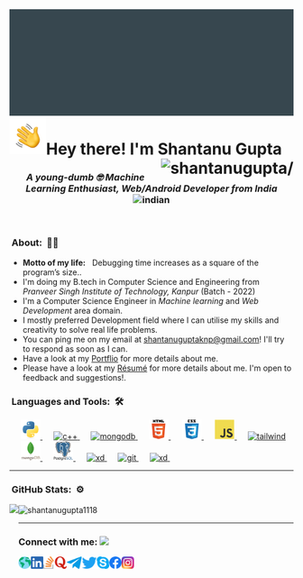 <img alt="shantanu gupta" src="assests/Code typing (3).gif"/>
<img alt="Hey" src="assests/Hand-Wave.gif" width='65' align="left"/><h1>Hey there! I'm Shantanu Gupta<img src=https://komarev.com/ghpvc/?username=shantanugupta1118 align="right" alt=shantanugupta/></h1>
<h3 align="center"><i>A young-dumb 🤓 Machine Learning Enthusiast, Web/Android Developer from India </i><img src="https://img.icons8.com/emoji/48/000000/india-emoji.png" alt="indian" height="30" width="30"/></h3>

<br>

### &nbsp;About:&nbsp; 👨‍💻
- **Motto of my life:** &nbsp; Debugging time increases as a square of the program’s size.. 
- I'm doing my B.tech in Computer Science and Engineering from *Pranveer Singh Institute of Technology, Kanpur* (Batch - 2022) 
- I'm a Computer Science Engineer in *Machine learning* and *Web Development* area domain. 
- I mostly preferred Development field where I can utilise my skills and creativity to solve real life problems.
- You can ping me on my email at shantanuguptaknp@gmail.com! I'll try to respond as soon as I can.
- Have a look at my [Portflio](http://www.helloshantanu.ml/) for more details about me.
- Please have a look at my [Résumé](http://bit.ly/helloshantanuresume) for more details about me. I'm open to feedback and suggestions!.

<h3 align="left">&nbsp;Languages and Tools:&nbsp; 🛠 </h3>
<p align="left">&nbsp;&nbsp;&nbsp;&nbsp;
    <a href="https://www.python.org" target="_blank"> <img src="https://raw.githubusercontent.com/devicons/devicon/master/icons/python/python-original.svg" alt="python" width="35" height="35"/> </a>&nbsp;&nbsp;&nbsp;&nbsp;
    <a href="https://isocpp.org/" target="_blank"> <img src="https://github.com/isocpp/logos/blob/64ef037049f87ac74875dbe72695e59118b52186/cpp_logo.svg" alt="c++" width="35" height="35"/> </a>&nbsp;&nbsp;&nbsp;&nbsp;
    <a href="https://developer.android.com/studio?gclid=CjwKCAjw-e2EBhAhEiwAJI5jgzMVOco51l7Jm5kwRcSGmTutNKlE7OjYLpyfmk8iapFa8llhxh7fYBoCEDEQAvD_BwE&gclsrc=aw.ds" target="_blank"> <img src="https://img.icons8.com/color/48/000000/android-os.png" alt="mongodb" width="40" height="40"/> </a>&nbsp;&nbsp;&nbsp;&nbsp;
    <a href="https://www.w3.org/html/" target="_blank"> <img src="https://raw.githubusercontent.com/devicons/devicon/master/icons/html5/html5-original-wordmark.svg" alt="html5" width="35" height="35"/> </a>&nbsp;&nbsp;&nbsp;&nbsp;
    <a href="https://www.w3schools.com/css/" target="_blank"> <img src="https://raw.githubusercontent.com/devicons/devicon/master/icons/css3/css3-original-wordmark.svg" alt="css3" width="35" height="35"/> </a>&nbsp;&nbsp;&nbsp;&nbsp;
    <a href="https://developer.mozilla.org/en-US/docs/Web/JavaScript" target="_blank"> <img src="https://raw.githubusercontent.com/devicons/devicon/master/icons/javascript/javascript-original.svg" alt="javascript" width="35" height="35"/> </a>&nbsp;&nbsp;&nbsp;&nbsp;
    <a href="https://tailwindcss.com/" target="_blank"> <img src="https://www.vectorlogo.zone/logos/tailwindcss/tailwindcss-icon.svg" alt="tailwind" width="35" height="35"/> </a>&nbsp;&nbsp;&nbsp;&nbsp;
    <a href="https://www.mongodb.com/" target="_blank"> <img src="https://raw.githubusercontent.com/devicons/devicon/master/icons/mongodb/mongodb-original-wordmark.svg" alt="mongodb" width="35" height="35"/> </a>&nbsp;&nbsp;&nbsp;&nbsp;
    <a href="https://www.postgresql.org" target="_blank"> <img src="https://raw.githubusercontent.com/devicons/devicon/master/icons/postgresql/postgresql-original-wordmark.svg" alt="postgresql" width="35" height="35"/> </a>&nbsp;&nbsp;&nbsp;&nbsp;
    <a href="https://www.adobe.com/products/xd.html" target="_blank"> <img src="https://cdn.worldvectorlogo.com/logos/adobe-xd.svg" alt="xd" width="35" height="35"/> </a>&nbsp;&nbsp;&nbsp;&nbsp; 
      <a href="https://git-scm.com/" target="_blank"> <img src="https://www.vectorlogo.zone/logos/git-scm/git-scm-icon.svg" alt="git" width="35" height="35"/> </a>&nbsp;&nbsp;&nbsp;&nbsp; 
    <a href="https://www.docker.com/" target="_blank"> <img src="https://www.docker.com/sites/default/files/d8/2019-07/vertical-logo-monochromatic.png" alt="xd" width="35" height="35"/> </a>&nbsp;&nbsp;&nbsp;&nbsp; 
    </p>
    
---
    
    
<h3> &nbsp;GitHub Stats:&nbsp; ⚙️</h3>
<img height="180em" align="left" src="https://github-readme-stats-eight-theta.vercel.app/api/top-langs/?username=shantanugupta1118&layout=compact&langs_count=8&theme=algolia"/><img height="182em" align="center" src=https://github-readme-stats.vercel.app/api?username=shantanugupta1118&show_icons=true&layout=compact&langs_count=8&theme=algolia alt=shantanugupta1118 />

<!-- <h3><img src="https://media.giphy.com/media/LnQjpWaON8nhr21vNW/giphy.gif" height="32">&nbsp;Connect with me:</h3>
<p align="left">&nbsp;&nbsp;&nbsp;&nbsp;
<a href="https://shantanugupta1118.github.io/sg/" target="blank"><img align="center" src="https://img.icons8.com/nolan/126/domain.png" alt="shantanugupta1118" height="35" width="35" /></a> &nbsp;&nbsp;&nbsp;&nbsp;&nbsp;&nbsp;&nbsp;
<a href="https://twitter.com/shantanug1118" target="blank"><img align="center" src="https://img.icons8.com/cute-clipart/50/000000/twitter.png" alt="shantanugupta1118" height="35" width="35" /></a> &nbsp;&nbsp;&nbsp;&nbsp;&nbsp;&nbsp;&nbsp;
<a href="https://linkedin.com/in/shang1118" target="blank"><img align="center" src="https://img.icons8.com/color/48/000000/linkedin-2--v2.png" alt="shantanugupta1118" height="35" width="35" /></a>&nbsp;&nbsp;&nbsp;&nbsp;&nbsp;&nbsp;&nbsp;
<a href="https://instagram.com/shang1118" target="blank"><img align="center" src="https://img.icons8.com/color/48/000000/instagram-new--v2.png" alt="shantanugupta1118" height="35" width="35" /></a>
</p>
 -->
 
 ---
 ### Connect with me: <img src="https://media.giphy.com/media/LnQjpWaON8nhr21vNW/giphy.gif" height="32">

[<img align="left" alt="Shantanu" height="22px" src="./assests/Web.png" />][website]
[<img align="left" alt="Shantanu | LinkedIn" height="22px" src="./assests/LinkedIn.png" />][linkedin]
[<img align="left" alt="Shantanu | Stackoverflow" height="22px" src="./assests/StackOverflow.png" />][stackoverflow]
[<img align="left" alt="Shantanu | Quora" height="22px" src="./assests/Quora.png" />][quora]
[<img align="left" alt="Shantanu | Telegram" height="22px" src="./assests/Telegram.png" />][telegram]
[<img align="left" alt="Shantanu | Twitter" height="22px" src="./assests/Twitter.png" />][twitter]
[<img align="left" alt="Shantanu | Skype" height="22px" src="./assests/Skype.png" />][skype]
[<img align="left" alt="Shantanu | Facebook" height="22px" src="./assests/Facebook.png" />][facebook]
[<img align="left" alt="Shantanu | Instagram" height="22px" src="./assests/Instagram.png" />][instagram]


[website]: http://www.helloshantanu.ml/
[linkedin]: https://www.linkedin.com/in/shang1118
[stackoverflow]: https://stackoverflow.com/users/11418502/shantanu-gupta
[gmail]: mailto:shantanuguptaknp6@gmail.com
[quora]: https://www.quora.com/profile/Shantanu-Gupta-144
[telegram]: https://telegram.me/Shantanu1118
[twitter]: https://twitter.com/shantanug1118
[skype]: https://join.skype.com/invite/wQlFVzjJ0jLK
[facebook]: https://www.facebook.com/shan.gupta1118/
[instagram]: https://www.instagram.com/shangupta1118
